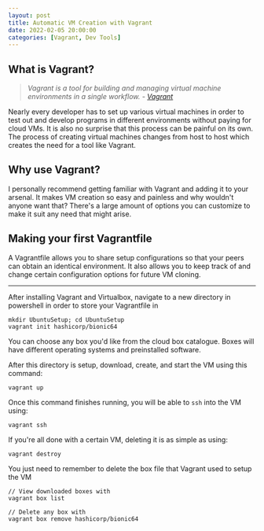 ```yaml
---
layout: post
title: Automatic VM Creation with Vagrant
date: 2022-02-05 20:00:00
categories: [Vagrant, Dev Tools]
---
```


## What is Vagrant?

> *Vagrant is a tool for building and managing virtual machine environments in a single workflow. - [Vagrant](https://www.vagrantup.com/intro)*

Nearly every developer has to set up various virtual machines in order to test out and develop programs in different environments without paying for cloud VMs. It is also no surprise that this process can be painful on its own. The process of creating virtual machines changes from host to host which creates the need for a tool like Vagrant.

## Why use Vagrant?

I personally recommend getting familiar with Vagrant and adding it to your arsenal. It makes VM creation so easy and painless and why wouldn't anyone want that? There's a large amount of options you can customize to make it suit any need that might arise.

## Making your first Vagrantfile

A Vagrantfile allows you to share setup configurations so that your peers can obtain an identical environment. It also allows you to keep track of and change certain configuration options for future VM cloning.

---

After installing Vagrant and Virtualbox, navigate to a new directory in powershell in order to store your Vagrantfile in

```
mkdir UbuntuSetup; cd UbuntuSetup
vagrant init hashicorp/bionic64
```

You can choose any box you'd like from the cloud box catalogue. Boxes will have different operating systems and preinstalled software.

After this directory is setup, download, create, and start the VM using this command:

```
vagrant up
```

Once this command finishes running, you will be able to `ssh` into the VM using:

```
vagrant ssh
```

If you're all done with a certain VM, deleting it is as simple as using:

```
vagrant destroy
```

You just need to remember to delete the box file that Vagrant used to setup the VM

```
// View downloaded boxes with
vagrant box list

// Delete any box with
vagrant box remove hashicorp/bionic64
```
